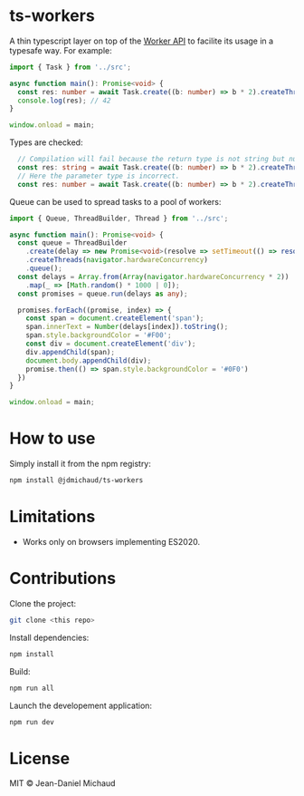 # ts-workers

A thin typescript layer on top of the [Worker API](https://developer.mozilla.org/en-US/docs/Web/API/Worker)
to facilite its usage in a typesafe way. For example:
```typescript
import { Task } from '../src';

async function main(): Promise<void> {
  const res: number = await Task.create((b: number) => b * 2).createThread().run(21);
  console.log(res); // 42
}

window.onload = main;
```

Types are checked:
```typescript
  // Compilation will fail because the return type is not string but number.
  const res: string = await Task.create((b: number) => b * 2).createThread().run(21);
  // Here the parameter type is incorrect.
  const res: number = await Task.create((b: number) => b * 2).createThread().run('21');
```

Queue can be used to spread tasks to a pool of workers:
```typescript
import { Queue, ThreadBuilder, Thread } from '../src';

async function main(): Promise<void> {
  const queue = ThreadBuilder
    .create(delay => new Promise<void>(resolve => setTimeout(() => resolve(), delay)))
    .createThreads(navigator.hardwareConcurrency)
    .queue();
  const delays = Array.from(Array(navigator.hardwareConcurrency * 2))
    .map(_ => [Math.random() * 1000 | 0]);
  const promises = queue.run(delays as any);

  promises.forEach((promise, index) => {
    const span = document.createElement('span');
    span.innerText = Number(delays[index]).toString();
    span.style.backgroundColor = '#F00';
    const div = document.createElement('div');
    div.appendChild(span);
    document.body.appendChild(div);
    promise.then(() => span.style.backgroundColor = '#0F0')
  })
}

window.onload = main;
```

# How to use

Simply install it from the npm registry:
```bash
npm install @jdmichaud/ts-workers
```

# Limitations

* Works only on browsers implementing ES2020.

# Contributions

Clone the project:
```bash
git clone <this repo>
```

Install dependencies:
```bash
npm install
```

Build:
```bash
npm run all
```

Launch the developement application:
```bash
npm run dev
```

# License

MIT © Jean-Daniel Michaud

